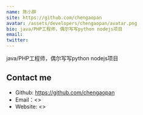 ```yaml
---
name: 陈小胖
site: https://github.com/chengaopan
avatar: /assets/developers/chengaopan/avatar.png
bio: java/PHP工程师，偶尔写写python nodejs项目
email: 
twitter: 
---
```


java/PHP工程师，偶尔写写python nodejs项目

## Contact me

- Github: <https://github.com/chengaopan>
- Email：<>
- Website: <>
  